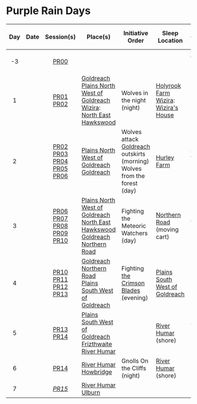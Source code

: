 # Purple Rain Days

| Day | Date | Session(s) | Place(s) | Initiative Order | Sleep Location | Player Character Visions |
|:---:|---|:---:|---|---|---|---|
| -3 | | [PR00](sessions.md/PR00.md) | | | | [Thanea](../../astarus/people/thanea.md) Deva Dream 1 |
| 1 | | [PR01](sessions.md/PR01.md)<br />[PR02](sessions.md/PR02.md) | [Goldreach](../../astarus/civilisations/kingdom-of-astor/settlements/goldreach/README.md)<br />[Plains North West of Goldreach](../../astarus/places/wilderness/plains-north-west-of-goldreach.md)<br />[Wizira](../../astarus/people/wizira.md): [North East Hawkswood](../../astarus/places/wilderness/north-east-hawkswood.md) | Wolves in the night (night) | [Holyrook Farm](../../astarus/civilisations/kingdom-of-astor/settlements/goldreach/places/holyrook-farm.md)<br />[Wizira](../../astarus/people/wizira.md): [Wizira's House](../../astarus/civilisations/kingdom-of-astor/settlements/goldreach/places/wiziras-house.md) | |
| 2 | | [PR02](sessions.md/PR02.md)<br />[PR03](sessions.md/PR03.md)<br />[PR04](sessions.md/PR04.md)<br />[PR05](sessions.md/PR05.md)<br />[PR06](sessions.md/PR06.md) | [Plains North West of Goldreach](../../astarus/places/wilderness/plains-north-west-of-goldreach.md)<br />[Goldreach](../../astarus/civilisations/kingdom-of-astor/settlements/goldreach/README.md) | Wolves attack [Goldreach](../../astarus/civilisations/kingdom-of-astor/settlements/goldreach/README.md) outskirts (morning)<br />Wolves from the forest (day) | [Hurley Farm](../../astarus/civilisations/kingdom-of-astor/settlements/goldreach/places/hurley-farm.md) | [Thanea](../../astarus/people/thanea.md) Deva Dream 2 |
| 3 | | [PR06](sessions.md/PR06.md)<br />[PR07](sessions.md/PR07.md)<br />[PR08](sessions.md/PR08.md)<br />[PR09](sessions.md/PR09.md)<br />[PR10](sessions.md/PR10.md) | [Plains North West of Goldreach](../../astarus/places/wilderness/plains-north-west-of-goldreach.md)<br />[North East Hawkswood](../../astarus/places/wilderness/north-east-hawkswood.md)<br />[Goldreach](../../astarus/civilisations/kingdom-of-astor/settlements/goldreach/README.md)<br />[Northern Road](../../astarus/places/roads/northern-road.md) | Fighting the Meteoric Watchers (day) | [Northern Road](../../astarus/places/roads/northern-road.md) (moving cart) | [Saoirse](../../astarus/people/saoirse.md) Deva Dream 1 |
| 4 | | [PR10](sessions.md/PR10.md)<br />[PR11](sessions.md/PR11.md)<br />[PR12](sessions.md/PR12.md)<br />[PR13](sessions.md/PR13.md) | [Goldreach](../../astarus/civilisations/kingdom-of-astor/settlements/goldreach/README.md)<br />[Northern Road](../../astarus/places/roads/northern-road.md)<br />[Plains South West of Goldreach](../../astarus/places/wilderness/plains-south-west-of-goldreach.md) | Fighting [the Crimson Blades](../../astarus/civilisations/kingdom-of-astor/organisations/the-crimson-blades.md) (evening) | [Plains South West of Goldreach](../../astarus/places/wilderness/plains-south-west-of-goldreach.md) | |
| 5 | | [PR13](sessions.md/PR13.md)<br />[PR14](sessions.md/PR14.md) | [Plains South West of Goldreach](../../astarus/places/wilderness/plains-south-west-of-goldreach.md)<br />[Frizthwaite](../../astarus/places/villages/frizthwaite.md)<br />[River Humar](../../astarus/places/rivers-lakes/river-humar.md) | | [River Humar](../../astarus/places/rivers-lakes/river-humar.md) (shore) | Torbra Standing Stones 1 |
| 6 | | [PR14](sessions.md/PR14.md) | [River Humar](../../astarus/places/rivers-lakes/river-humar.md)<br />[Howbridge](../../astarus/places/towns/howbridge.md) | Gnolls On the Cliffs (night) | [River Humar](../../astarus/places/rivers-lakes/river-humar.md) (shore) | |
| 7 | | *[PR15](sessions.md/PR15.md)* | [River Humar](../../astarus/places/rivers-lakes/river-humar.md)<br />[Ulburn](../../astarus/places/villages/ulburn.md) | | | |
